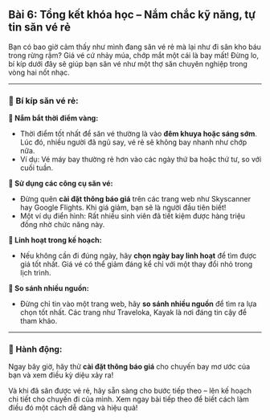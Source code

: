 ## Bài 6: Tổng kết khóa học – Nắm chắc kỹ năng, tự tin săn vé rẻ

Bạn có bao giờ cảm thấy như mình đang săn vé rẻ mà lại như đi săn kho báu trong rừng rậm? Giá vé cứ nhảy múa, chớp mắt một cái là bay mất! Đừng lo, bí kíp dưới đây sẽ giúp bạn săn vé như một thợ săn chuyên nghiệp trong vòng hai nốt nhạc.

---

### 📌 Bí kíp săn vé rẻ:

**🔹 Nắm bắt thời điểm vàng:**
- Thời điểm tốt nhất để săn vé thường là vào **đêm khuya hoặc sáng sớm**. Lúc đó, nhiều người đã ngủ say, vé rẻ sẽ không bay nhanh như chớp nữa.
- Ví dụ: Vé máy bay thường rẻ hơn vào các ngày thứ ba hoặc thứ tư, so với cuối tuần.

**🔹 Sử dụng các công cụ săn vé:**
- Đừng quên **cài đặt thông báo giá** trên các trang web như Skyscanner hay Google Flights. Khi giá giảm, bạn sẽ là người đầu tiên biết!
- Một ví dụ điển hình: Rất nhiều sinh viên đã tiết kiệm được hàng triệu đồng nhờ chức năng này.

**🔹 Linh hoạt trong kế hoạch:**
- Nếu không cần đi đúng ngày, hãy **chọn ngày bay linh hoạt** để tìm được giá tốt nhất. Giá vé có thể giảm đáng kể chỉ với một thay đổi nhỏ trong lịch trình.

**🔹 So sánh nhiều nguồn:**
- Đừng chỉ tin vào một trang web, hãy **so sánh nhiều nguồn** để tìm ra lựa chọn tốt nhất. Các trang như Traveloka, Kayak là nơi đáng tin cậy để tham khảo.

---

### 🚀 Hành động:

Ngay bây giờ, hãy thử **cài đặt thông báo giá** cho chuyến bay mơ ước của bạn và xem điều kỳ diệu xảy ra! 

Và khi đã săn được vé rẻ, hãy sẵn sàng cho bước tiếp theo – lên kế hoạch chi tiết cho chuyến đi của mình. Xem ngay bài tiếp theo để biết cách làm điều đó một cách dễ dàng và hiệu quả!